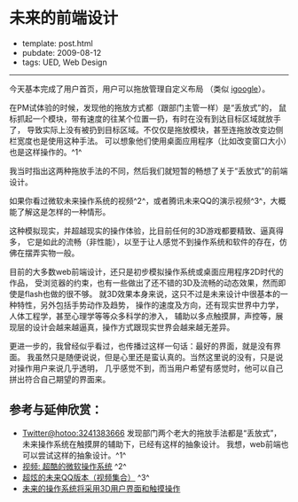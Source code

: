 
# 未来的前端设计

- template: post.html
- pubdate: 2009-08-12
- tags: UED, Web Design

----

今天基本完成了用户首页，用户可以拖放管理自定义布局
（类似 [igoogle](http://www.google.com/ig?hl=en)）。

在PM试体验的时候，发现他的拖放方式都（跟部门主管一样）是“丢放式”的，
鼠标抓起一个模块，带有速度的往某个位置一扔，有时在没有到达目标区域就放手了，
导致实际上没有被扔到目标区域。不仅仅是拖放模块，甚至连拖放改变边侧栏宽度也是使用这种手法。
可以想象他们使用桌面应用程序（比如改变窗口大小）也是这样操作的。^1^

我当时指出这两种拖放手法的不同，然后我们就短暂的畅想了关于“丢放式”的前端设计。

如果你看过微软未来操作系统的视频^2^，或者腾讯未来QQ的演示视频^3^，大概能了解这是怎样的一种情形。

这种模拟现实，并超越现实的操作体验，比目前任何的3D游戏都要精致、逼真得多，
它是如此的流畅（非性能），以至于让人感觉不到操作系统和软件的存在，仿佛在摆弄实物一般。

目前的大多数web前端设计，还只是初步模拟操作系统或桌面应用程序2D时代的作品，
受浏览器的约束，也有一些做出了还不错的3D及流畅的动态效果，然而即使是flash也做的很不够。
就3D效果本身来说，这只不过是未来设计中很基本的一种特性，另外包括手势动作及趋势，
操作的速度及方向，还有现实世界中力学，人体工程学，甚至心理学等等众多科学的渗入，
辅助以多点触摸屏，声控等，展现层的设计会越来越逼真，操作方式跟现实世界会越来越无差异。

更进一步的，我曾经似乎看过，也传播过这样一句话：最好的界面，就是没有界面。
我虽然只是随便说说，但是心里还是蛮认真的。当然这里说的没有，只是说对操作用户来说几乎透明，
几乎感觉不到，而当用户希望有感觉时，他可以自己拼出符合自己期望的界面来。

## 参考与延伸欣赏：

* [Twitter@hotoo:3241383666](https://twitter.com/hotoo/statuses/3241383666)
    发现部门两个老大的拖放手法都是“丢放式”，
    未来操作系统在触摸屏的辅助下，已经有这样的抽象设计。
    我想，web前端也可以尝试这样的抽象设计。^1^
* [视频: 超酷的微软操作系统](http://v.youku.com/v_show/id_XMzQ0Njc1MzI=.html) ^2^
* [超炫的未来QQ版本（视频集合）](http://www.iqshw.com/post/308.html) ^3^
* [未来的操作系统将采用3D用户界面和触摸操作](http://tech.163.com/07/0601/09/3FT3PNA7000926PT.html)

